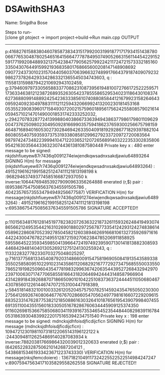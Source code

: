 # DSAwithSHA3
<p>
Name: Snigdha Bose</br>

Steps to run-</br>
[clone git ptoject -> import project->build->Run main.cpp
OUTPUT
________________________________________________________________________________________________________________________
p:41682761588380460785873834315179920031991877171793415143878006677653048780254651641566477787849507490526631561144542291525917719920848893213754238477905625799224211724721573332185160335043076449159921936835801768665600208147148908692 09077243730102315704405603706396632748991766437918740907923298627378264293342863321365545034743603, q : 1155813159887942210692943102459, 
g:37946097973305658833770862310873956194810072766172522259571173633463812123872689352630542378555865295340231186430108374627368809914889242542363338561074088085844121679923158264643095924092304978831111211259432066992413200230181453168 0535523908396017158493072002157596018956175624255808579021614059457102147014900018531742333252032, 
y:29427078328772413998804038667336394943863779861798011096290047376250980230495092816699035759418623765930025667579815946487168940160530273028469426335040918192928677182939788210486080554075935937375319338085812996279233720972720083564 98797424734822399941047122036521207265689140322235330283580695421630356443363230744361381087580448 
Private key x : 480 
enter message to be signed: nkjdshfiueyew87r7436q0091274eiwjendkqwsadnxsakdjawiu64893264 
SIGNING 
H(m) for message (nkjdshfiueyew87r7436q0091274eiwjendkqwsadnxsakdjawiu64893264) : 49152196162199158251247411121813198198 k :968294637493774585166872937050 k inverse:1064476948539279090963356264888 enerated (r,$) pair : (695386754750856376345591505786 , 404235765735534794949256677587) 
VERIFICATION 
H(m) for message(nkjdshfiueyew87r7436q0091274eiwjendkqwsadnxsakdjawiu64893264) : 49152196162199158251247411121813198198 v:695386754750856376345591505786 
SIGNATURE ACCEPTED!! 
________________________________________________________________________________________________________________________

p:11015634817612814519778238207263632218732611593262484194930748656621249535442163102690188029725678773354124293124274838614058962286087052392785045821260389462691668106132735926971616442243004767822149551287215927062384785206911858925 595586452235934598504139664724197492395907130141813882308593446842948140401305269212751241302559243, 
q : 1133228327782330703275048025297, 
g:71613775681334540879203148660091547581969050841913543589338355025858095102291023143586112068292167772927347568555003355078652191982509604354778198329963674206354439527268432942970239710063071747706585581664318206469424443148587966904 43142891843926887071866509010104225108373637244445110506804674307856012261446747072153100447918389, 
y:58451814832100100332612052045757507825145924354765050230300275641269267408064677676702866054705624977981616607229209615883523314762877538212185088616303264101876561954390799840745569135110043551560183305051678286760634445909125374350 91160269815366758506803411939167353465452354484408298391167840531863930483992220175165394234751540 
Private key x : 198 
enter message to be signed: mdncksjdhfoisdjficdijcficn 
SIGNING 
H(m) for message (mdncksjdhfoisdjficdijcficn) : 10947212301981107318122065143196122122 k :244309481126254869140287083934 k inverse:788203817669864320039012320633 enerated (r,$) pair : (642652283287506210142687204121 , 543868153461933423671223743330) 
VERIFICATION 
H(m) for message(nksjfemcdoiere) : 13671821049117324225522522514984247247 v:890759475634171035829558262558 SIGNATURE REJECTED!! 
_________________________________________________________________________________________________________________________


